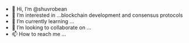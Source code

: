 - 👋 Hi, I’m @shuvrobean
- 👀 I’m interested in ...blockchain development and consensus protocols 
- 🌱 I’m currently learning ...
- 💞️ I’m looking to collaborate on ...
- 📫 How to reach me ...

<!---
shuvrobean/shuvrobean is a ✨ special ✨ repository because its `README.md` (this file) appears on your GitHub profile.
You can click the Preview link to take a look at your changes.
--->
